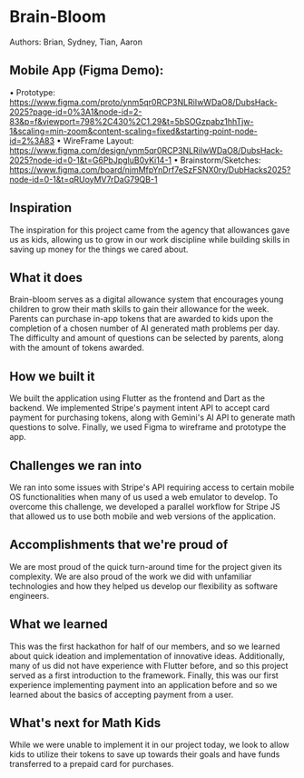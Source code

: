 # Brain-Bloom
Authors: Brian, Sydney, Tian, Aaron

## Mobile App (Figma Demo):
• Prototype: 
https://www.figma.com/proto/ynm5qr0RCP3NLRiIwWDaO8/DubsHack-2025?page-id=0%3A1&node-id=2-83&p=f&viewport=798%2C430%2C1.29&t=5bSOGzpabz1hhTjw-1&scaling=min-zoom&content-scaling=fixed&starting-point-node-id=2%3A83
• WireFrame Layout:
https://www.figma.com/design/ynm5qr0RCP3NLRiIwWDaO8/DubsHack-2025?node-id=0-1&t=G6PbJpgluB0yKi14-1
• Brainstorm/Sketches:
https://www.figma.com/board/njmMfpYnDrf7eSzFSNX0ry/DubHacks2025?node-id=0-1&t=qRUoyMV7rDaG79QB-1

## Inspiration
The inspiration for this project came from the agency that allowances gave us as kids, allowing us to grow in our work discipline while building skills in saving up money for the things we cared about.
## What it does
Brain-bloom serves as a digital allowance system that encourages young children to grow their math skills to gain their allowance for the week. Parents can purchase in-app tokens that are awarded to kids upon the completion of a chosen number of AI generated math problems per day. The difficulty and amount of questions can be selected by parents, along with the amount of tokens awarded.
## How we built it
We built the application using Flutter as the frontend and Dart as the backend. We implemented Stripe's payment intent API to accept card payment for purchasing tokens, along with Gemini's AI API to generate math questions to solve. Finally, we used Figma to wireframe and prototype the app.
## Challenges we ran into
We ran into some issues with Stripe's API requiring access to certain mobile OS functionalities when many of us used a web emulator to develop. To overcome this challenge, we developed a parallel workflow for Stripe JS that allowed us to use both mobile and web versions of the application. 
## Accomplishments that we're proud of
We are most proud of the quick turn-around time for the project given its complexity. We are also proud of the work we did with unfamiliar technologies and how they helped us develop our flexibility as software engineers.
## What we learned
This was the first hackathon for half of our members, and so we learned about quick ideation and implementation of innovative ideas. Additionally, many of us did not have experience with Flutter before, and so this project served as a first introduction to the framework. Finally, this was our first experience implementing payment into an application before and so we learned about the basics of accepting payment from a user.
## What's next for Math Kids
While we were unable to implement it in our project today, we look to allow kids to utilize their tokens to  save up towards their goals and have funds transferred to a prepaid card for purchases.
